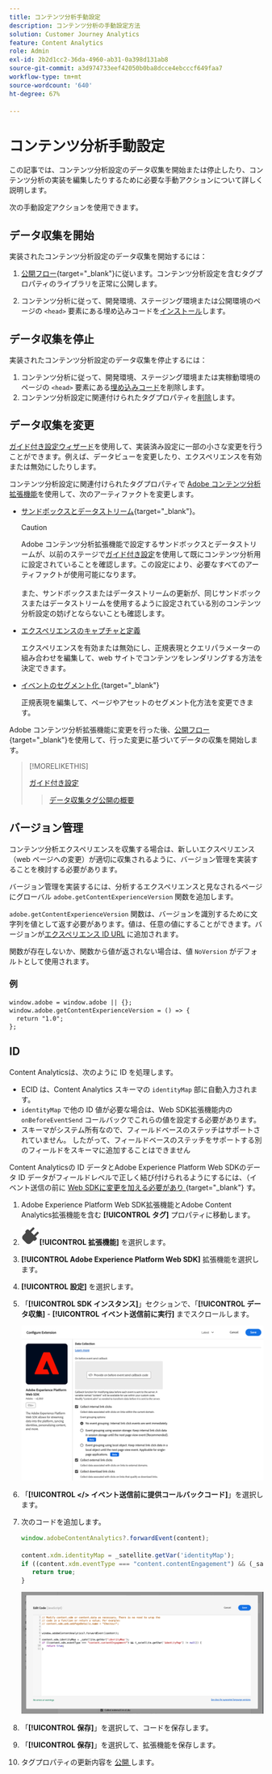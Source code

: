 ```yaml
---
title: コンテンツ分析手動設定
description: コンテンツ分析の手動設定方法
solution: Customer Journey Analytics
feature: Content Analytics
role: Admin
exl-id: 2b2d1cc2-36da-4960-ab31-0a398d131ab8
source-git-commit: a3d974733eef42050b0ba8dcce4ebcccf649faa7
workflow-type: tm+mt
source-wordcount: '640'
ht-degree: 67%

---
```


# コンテンツ分析手動設定

この記事では、コンテンツ分析設定のデータ収集を開始または停止したり、コンテンツ分析の実装を編集したりするために必要な手動アクションについて詳しく説明します。

次の手動設定アクションを使用できます。

## データ収集を開始

実装されたコンテンツ分析設定のデータ収集を開始するには：

1. [公開フロー](https://experienceleague.adobe.com/ja/docs/experience-platform/tags/publish/overview){target="_blank"}に従います。コンテンツ分析設定を含むタグプロパティのライブラリを正常に公開します。

1. コンテンツ分析に従って、開発環境、ステージング環境または公開環境のページの `<head>` 要素にある埋め込みコードを[インストール](https://experienceleague.adobe.com/ja/docs/experience-platform/tags/publish/environments/environments#installation)します。


## データ収集を停止

実装されたコンテンツ分析設定のデータ収集を停止するには：

1. コンテンツ分析に従って、開発環境、ステージング環境または実稼動環境のページの `<head>` 要素にある[埋め込みコード](https://experienceleague.adobe.com/ja/docs/experience-platform/tags/publish/environments/environments)を削除します。
1. コンテンツ分析設定に関連付けられたタグプロパティを[削除](https://experienceleague.adobe.com/ja/docs/experience-platform/tags/publish/overview)します。



## データ収集を変更

[ガイド付き設定ウィザード](guided.md)を使用して、実装済み設定に一部の小さな変更を行うことができます。例えば、データビューを変更したり、エクスペリエンスを有効または無効にしたりします。

コンテンツ分析設定に関連付けられたタグプロパティで [Adobe コンテンツ分析拡張機能](https://experienceleague.adobe.com/ja/docs/experience-platform/tags/extensions/client/content-analytics/overview)を使用して、次のアーティファクトを変更します。

* [サンドボックスとデータストリーム](https://experienceleague.adobe.com/ja/docs/experience-platform/tags/extensions/client/content-analytics/overview#configure-datastreams){target="_blank"}。

  >[!CAUTION]
  >
  >Adobe コンテンツ分析拡張機能で設定するサンドボックスとデータストリームが、以前のステージで[ガイド付き設定](guided.md)を使用して既にコンテンツ分析用に設定されていることを確認します。この設定により、必要なすべてのアーティファクトが使用可能になります。<br/><br/>また、サンドボックスまたはデータストリームの更新が、同じサンドボックスまたはデータストリームを使用するように設定されている別のコンテンツ分析設定の妨げとならないことも確認します。
  >

* [エクスペリエンスのキャプチャと定義](https://experienceleague.adobe.com/ja/docs/experience-platform/tags/extensions/client/content-analytics/overview?lang=ja#configure-experience-capture-and-definition)

  エクスペリエンスを有効または無効にし、正規表現とクエリパラメーターの組み合わせを編集して、web サイトでコンテンツをレンダリングする方法を決定できます。

* [ イベントのセグメント化 ](https://experienceleague.adobe.com/en/docs/experience-platform/tags/extensions/client/content-analytics/overview#configure-event-segmenting){target="_blank"}

  正規表現を編集して、ページやアセットのセグメント化方法を変更できます。


Adobe コンテンツ分析拡張機能に変更を行った後、[公開フロー](https://experienceleague.adobe.com/ja/docs/experience-platform/tags/publish/overview){target="_blank"}を使用して、行った変更に基づいてデータの収集を開始します。



>[!MORELIKETHIS]
>
>[ガイド付き設定](guided.md)
>>[データ収集タグ公開の概要](https://experienceleague.adobe.com/ja/docs/experience-platform/tags/publish/overview)
>


## バージョン管理

コンテンツ分析エクスペリエンスを収集する場合は、新しいエクスペリエンス（web ページへの変更）が適切に収集されるように、バージョン管理を実装することを検討する必要があります。

バージョン管理を実装するには、分析するエクスペリエンスと見なされるページにグローバル `adobe.getContentExperienceVersion` 関数を追加します。

`adobe.getContentExperienceVersion` 関数は、バージョンを識別するために文字列を値として返す必要があります。値は、任意の値にすることができます。バージョンが[エクスペリエンス ID URL](/help/content-analytics/report/components.md#experience-metadata) に追加されます。

関数が存在しないか、関数から値が返されない場合は、値 `NoVersion` がデフォルトとして使用されます。

### 例

```
window.adobe = window.adobe || {};
window.adobe.getContentExperienceVersion = () => {
  return "1.0";
};
```

## ID

Content Analyticsは、次のように ID を処理します。

* ECID は、Content Analytics スキーマの `identityMap` 部に自動入力されます。
* `identityMap` で他の ID 値が必要な場合は、Web SDK拡張機能内の `onBeforeEventSend` コールバックでこれらの値を設定する必要があります。
* スキーマがシステム所有なので、フィールドベースのステッチはサポートされていません。 したがって、フィールドベースのステッチをサポートする別のフィールドをスキーマに追加することはできません


Content Analyticsの ID データとAdobe Experience Platform Web SDKのデータ ID データがフィールドレベルで正しく結び付けられるようにするには、（イベント送信の前に [Web SDKに変更を加える必要があり ](https://experienceleague.adobe.com/en/docs/experience-platform/web-sdk/commands/configure/onbeforeeventsend){target="_blank"} す。

1. Adobe Experience Platform Web SDK拡張機能とAdobe Content Analytics拡張機能を含む **[!UICONTROL タグ]** プロパティに移動します。
1. ![ プラグ ](/help/assets/icons/Plug.svg)**[!UICONTROL 拡張機能]** を選択します。
1. **[!UICONTROL Adobe Experience Platform Web SDK]** 拡張機能を選択します。
1. **[!UICONTROL 設定]** を選択します。
1. 「**[!UICONTROL SDK インスタンス]**」セクションで、「**[!UICONTROL データ収集]** - **[!UICONTROL イベント送信前に実行]** までスクロールします。

   ![ イベント送信コールバックの前にオン ](/help/content-analytics/assets/onbeforeeventsendcallback.png)

1. 「**[!UICONTROL &lt;/> イベント送信前に提供コールバックコード]**」を選択します。
1. 次のコードを追加します。

   ```javascript
   window.adobeContentAnalytics?.forwardEvent(content);
   
   content.xdm.identityMap = _satellite.getVar('identityMap');
   if ((content.xdm.eventType === "content.contentEngagement") && (_satellite.getVar('identityMap') != null)) {
      return true;
   }
   ```

   ![ イベント送信コールバックの前にオン ](/help/content-analytics/assets/onbeforeeventsendcallbackcode.png)

1. 「**[!UICONTROL 保存]**」を選択して、コードを保存します。
1. 「**[!UICONTROL 保存]**」を選択して、拡張機能を保存します。
1. タグプロパティの更新内容を [ 公開 ](https://experienceleague.adobe.com/ja/docs/experience-platform/tags/publish/overview) します。





